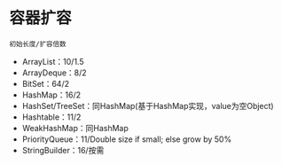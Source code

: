 # 容器扩容
	初始长度/扩容倍数 
- ArrayList：10/1.5 
- ArrayDeque：8/2 
- BitSet：64/2 
- HashMap：16/2 
- HashSet/TreeSet：同HashMap(基于HashMap实现，value为空Object) 
- Hashtable：11/2 
- WeakHashMap：同HashMap 
- PriorityQueue：11/Double size if small; else grow by 50% 
- StringBuilder：16/按需
